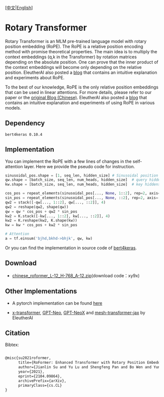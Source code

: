 [[中文](https://github.com/ZhuiyiTechnology/roformer)|[English](https://github.com/ZhuiyiTechnology/roformer/blob/main/README_en.md)]

# Rotary Transformer

Rotary Transformer is an MLM pre-trained language model with rotary position embedding (RoPE). The RoPE is a relative position encoding method with promise theoretical properties. The main idea is to multiply the context embeddings (q,k in the Transformer) by rotation matrices depending on the absolute position.  One can prove that the inner product of the context embeddings will become only depending on the relative position. EleutherAI also posted a [blog](https://blog.eleuther.ai/rotary-embeddings/) that contains an intuitive explanation and experiments about RoPE.

To the best of our knowledge, RoPE is the only relative position embeddings that can be used in linear attentions.  For more details, please refer to our paper or the [original Blog (Chinese)](https://kexue.fm/archives/8265). EleutherAI also posted a [blog](https://blog.eleuther.ai/rotary-embeddings/) that contains an intuitive explanation and experiments of using RoPE in various models.

## Dependency

`bert4keras 0.10.4`

## Implementation

You can implement the RoPE with a few lines of changes in the self-attention layer. Here we provide the pseudo code for instruction.

```python
sinusoidal_pos.shape = [1, seq_len, hidden_size] # Sinusoidal position embeddings
qw.shape = [batch_size, seq_len, num_heads, hidden_size]  # query hiddens
kw.shape = [batch_size, seq_len, num_heads, hidden_size]  # key hiddens

cos_pos = repeat_elements(sinusoidal_pos[..., None, 1::2], rep=2, axis=-1)
sin_pos = repeat_elements(sinusoidal_pos[..., None, ::2], rep=2, axis=-1)
qw2 = stack([-qw[..., 1::2], qw[..., ::2]], 4)
qw2 = reshape(qw2, shape(qw))
qw = qw * cos_pos + qw2 * sin_pos
kw2 = K.stack([-kw[..., 1::2], kw[..., ::2]], 4)
kw2 = K.reshape(kw2, K.shape(kw))
kw = kw * cos_pos + kw2 * sin_pos

# Attention
a = tf.einsum('bjhd,bkhd->bhjk', qw, kw)
```

Or you can find the implementation in source code of [bert4keras](https://github.com/bojone/bert4keras).

## Download

- [chinese_roformer_L-12_H-768_A-12.zip](https://pan.baidu.com/s/1fiss862YsGCwf2HvU_Jm-g)(download code：xy9x)

## Other Implementations

- A pytorch implementation can be found [here](https://github.com/JunnYu/RoFormer_pytorch)

- [x-transformer](https://github.com/lucidrains/x-transformers), [GPT-Neo](https://github.com/EleutherAI/gpt-neo), [GPT-NeoX](https://github.com/EleutherAI/gpt-neox) and [mesh-transformer-jax](https://github.com/kingoflolz/mesh-transformer-jax) by EleutherAI

##  Citation

Bibtex:

```tex

@misc{su2021roformer,
      title={RoFormer: Enhanced Transformer with Rotary Position Embedding}, 
      author={Jianlin Su and Yu Lu and Shengfeng Pan and Bo Wen and Yunfeng Liu},
      year={2021},
      eprint={2104.09864},
      archivePrefix={arXiv},
      primaryClass={cs.CL}
}

```



